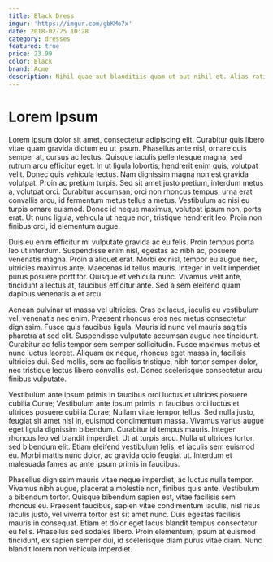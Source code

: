 ```yaml
---
title: Black Dress
imgur: 'https://imgur.com/gbKMo7x'
date: 2018-02-25 10:28
category: dresses
featured: true
price: 23.99
color: Black
brand: Acme
description: Nihil quae aut blanditiis quam ut aut nihil et. Alias ratione cum aut et similique beatae et impedit. Dignissimos recusandae a perferendis nam nam corrupti ut quia.
---
```

# Lorem Ipsum
Lorem ipsum dolor sit amet, consectetur adipiscing elit. Curabitur quis libero vitae quam gravida dictum eu ut ipsum. Phasellus ante nisl, ornare quis semper at, cursus ac lectus. Quisque iaculis pellentesque magna, sed rutrum arcu efficitur eget. In ut ligula lobortis, hendrerit enim quis, volutpat velit. Donec quis vehicula lectus. Nam dignissim magna non est gravida volutpat. Proin ac pretium turpis. Sed sit amet justo pretium, interdum metus a, volutpat orci. Curabitur accumsan, orci non rhoncus tempus, urna erat convallis arcu, id fermentum metus tellus a metus. Vestibulum ac nisi eu turpis ornare euismod. Donec id neque maximus, volutpat ipsum non, porta erat. Ut nunc ligula, vehicula ut neque non, tristique hendrerit leo. Proin non finibus orci, id elementum augue.

Duis eu enim efficitur mi vulputate gravida ac eu felis. Proin tempus porta leo ut interdum. Suspendisse enim nisl, egestas ac nibh ac, posuere venenatis magna. Proin a aliquet erat. Morbi ex nisl, tempor eu augue nec, ultricies maximus ante. Maecenas id tellus mauris. Integer in velit imperdiet purus posuere porttitor. Quisque et vehicula nunc. Vivamus velit ante, tincidunt a lectus at, faucibus efficitur ante. Sed a sem eleifend quam dapibus venenatis a et arcu.

Aenean pulvinar ut massa vel ultricies. Cras ex lacus, iaculis eu vestibulum vel, venenatis nec enim. Praesent rhoncus eros nec metus consectetur dignissim. Fusce quis faucibus ligula. Mauris id nunc vel mauris sagittis pharetra at sed elit. Suspendisse vulputate accumsan augue nec tincidunt. Curabitur ac felis tempor sem semper sollicitudin. Fusce maximus metus et nunc luctus laoreet. Aliquam ex neque, rhoncus eget massa in, facilisis ultricies dui. Sed mollis, sem ac facilisis tristique, nibh tortor semper dolor, nec tristique lectus libero convallis est. Donec scelerisque consectetur arcu finibus vulputate.

Vestibulum ante ipsum primis in faucibus orci luctus et ultrices posuere cubilia Curae; Vestibulum ante ipsum primis in faucibus orci luctus et ultrices posuere cubilia Curae; Nullam vitae tempor tellus. Sed nulla justo, feugiat sit amet nisl in, euismod condimentum massa. Vivamus varius augue eget ligula dignissim bibendum. Curabitur id tempus mauris. Integer rhoncus leo vel blandit imperdiet. Ut at turpis arcu. Nulla ut ultrices tortor, sed bibendum elit. Etiam eleifend vestibulum felis, et iaculis sem euismod eu. Morbi mattis nunc dolor, ac gravida odio feugiat ut. Interdum et malesuada fames ac ante ipsum primis in faucibus.

Phasellus dignissim mauris vitae neque imperdiet, ac luctus nulla tempor. Vivamus nibh augue, placerat a molestie non, finibus quis ante. Vestibulum a bibendum tortor. Quisque bibendum sapien est, vitae facilisis sem rhoncus eu. Praesent faucibus, sapien vitae condimentum iaculis, nisl risus iaculis justo, vel viverra tortor est sit amet nunc. Duis egestas facilisis mauris in consequat. Etiam et dolor eget lacus blandit tempus consectetur eu felis. Phasellus sed sodales libero. Proin elementum, ipsum at euismod tincidunt, ex sapien semper dui, id scelerisque diam purus vitae diam. Nunc blandit lorem non vehicula imperdiet. 
